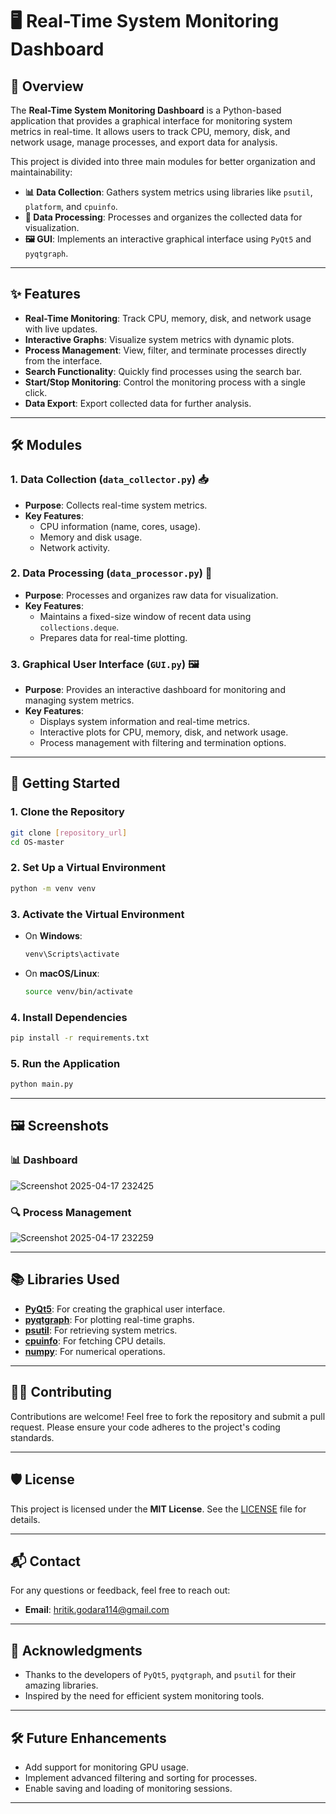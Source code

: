 # 🖥️ Real-Time System Monitoring Dashboard


## 🌟 Overview

The **Real-Time System Monitoring Dashboard** is a Python-based application that provides a graphical interface for monitoring system metrics in real-time. It allows users to track CPU, memory, disk, and network usage, manage processes, and export data for analysis.

This project is divided into three main modules for better organization and maintainability:

- **📊 Data Collection**: Gathers system metrics using libraries like `psutil`, `platform`, and `cpuinfo`.
- **🧮 Data Processing**: Processes and organizes the collected data for visualization.
- **🖼️ GUI**: Implements an interactive graphical interface using `PyQt5` and `pyqtgraph`.

---

## ✨ Features

- **Real-Time Monitoring**: Track CPU, memory, disk, and network usage with live updates.
- **Interactive Graphs**: Visualize system metrics with dynamic plots.
- **Process Management**: View, filter, and terminate processes directly from the interface.
- **Search Functionality**: Quickly find processes using the search bar.
- **Start/Stop Monitoring**: Control the monitoring process with a single click.
- **Data Export**: Export collected data for further analysis.

---

## 🛠️ Modules

### 1. **Data Collection (`data_collector.py`)** 📥
- **Purpose**: Collects real-time system metrics.
- **Key Features**:
  - CPU information (name, cores, usage).
  - Memory and disk usage.
  - Network activity.

### 2. **Data Processing (`data_processor.py`)** 🧮
- **Purpose**: Processes and organizes raw data for visualization.
- **Key Features**:
  - Maintains a fixed-size window of recent data using `collections.deque`.
  - Prepares data for real-time plotting.

### 3. **Graphical User Interface (`GUI.py`)** 🖼️
- **Purpose**: Provides an interactive dashboard for monitoring and managing system metrics.
- **Key Features**:
  - Displays system information and real-time metrics.
  - Interactive plots for CPU, memory, disk, and network usage.
  - Process management with filtering and termination options.

---

## 🚀 Getting Started

### 1. **Clone the Repository**
```bash
git clone [repository_url]
cd OS-master
```

### 2. **Set Up a Virtual Environment**
```bash
python -m venv venv
```

### 3. **Activate the Virtual Environment**
- On **Windows**:
  ```bash
  venv\Scripts\activate
  ```
- On **macOS/Linux**:
  ```bash
  source venv/bin/activate
  ```

### 4. **Install Dependencies**
```bash
pip install -r requirements.txt
```

### 5. **Run the Application**
```bash
python main.py
```

---

## 🖼️ Screenshots

### 📊 Dashboard
![Screenshot 2025-04-17 232425](https://github.com/user-attachments/assets/69c20bcb-5062-4c96-9695-57b33e2cf342)

### 🔍 Process Management
![Screenshot 2025-04-17 232259](https://github.com/user-attachments/assets/0bb59c16-4ede-4576-8b74-319c9bc3d817)

---

## 📚 Libraries Used

- **[PyQt5](https://pypi.org/project/PyQt5/)**: For creating the graphical user interface.
- **[pyqtgraph](https://www.pyqtgraph.org/)**: For plotting real-time graphs.
- **[psutil](https://pypi.org/project/psutil/)**: For retrieving system metrics.
- **[cpuinfo](https://pypi.org/project/py-cpuinfo/)**: For fetching CPU details.
- **[numpy](https://numpy.org/)**: For numerical operations.

---

## 🧑‍💻 Contributing

Contributions are welcome! Feel free to fork the repository and submit a pull request. Please ensure your code adheres to the project's coding standards.

---

## 🛡️ License

This project is licensed under the **MIT License**. See the [LICENSE](LICENSE) file for details.

---

## 📬 Contact

For any questions or feedback, feel free to reach out:

- **Email**: [hritik.godara114@gmail.com](mailto:hritik.godara114@gmail.com)

---

## 🌟 Acknowledgments

- Thanks to the developers of `PyQt5`, `pyqtgraph`, and `psutil` for their amazing libraries.
- Inspired by the need for efficient system monitoring tools.

---

## 🛠️ Future Enhancements

- Add support for monitoring GPU usage.
- Implement advanced filtering and sorting for processes.
- Enable saving and loading of monitoring sessions.

---

